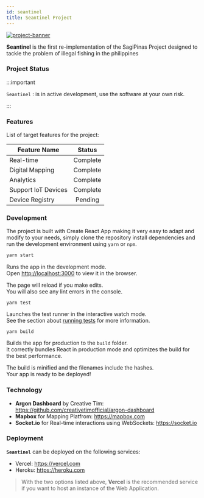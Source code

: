 ```yaml
---
id: seantinel
title: Seantinel Project
---
```


[![project-banner](https://seantinel-demo-blue.vercel.app/dashboard.png)]()

**Seantinel** is the first re-implementation of the SagiPinas Project designed to tackle the problem of illegal fishing in the philippines

### Project Status

:::important

`Seantinel` : is in active development, use the software at your own risk.

:::

### Features

List of target features for the project:

| Feature Name        |  Status  |
| ------------------- | :------: |
| Real-time           | Complete |
| Digital Mapping     | Complete |
| Analytics           | Complete |
| Support IoT Devices | Complete |
| Device Registry     | Pending  |

### Development

The project is built with Create React App making it very easy to adapt and modify to your needs, simply clone the repository
install dependencies and run the development environment using `yarn` or `npm`.

```sh
yarn start
```

Runs the app in the development mode.<br />
Open [http://localhost:3000](http://localhost:3000) to view it in the browser.

The page will reload if you make edits.<br />
You will also see any lint errors in the console.

```yarn test
yarn test
```

Launches the test runner in the interactive watch mode.<br />
See the section about [running tests](https://facebook.github.io/create-react-app/docs/running-tests) for more information.

```yarn build
yarn build
```

Builds the app for production to the `build` folder.<br />
It correctly bundles React in production mode and optimizes the build for the best performance.

The build is minified and the filenames include the hashes.<br />
Your app is ready to be deployed!

### Technology

- **Argon Dashboard** by Creative Tim: https://github.com/creativetimofficial/argon-dashboard
- **Mapbox** for Mapping Platfrom: https://mapbox.com
- **Socket.io** for Real-time interactions using WebSockets: https://socket.io

### Deployment

**`Seantinel`** can be deployed on the following services:

- Vercel: https://vercel.com
- Heroku: https://heroku.com

> With the two options listed above, **Vercel** is the recommended service if you want to host an instance of the Web Application.
